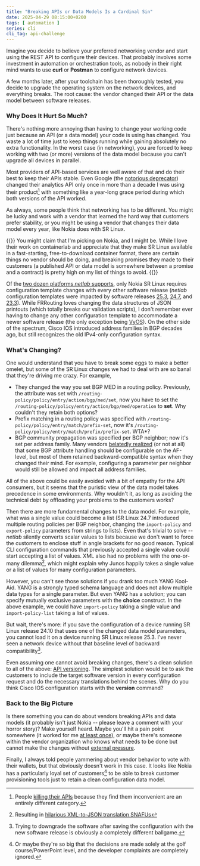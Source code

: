 ```yaml
---
title: "Breaking APIs or Data Models Is a Cardinal Sin"
date: 2025-04-29 08:15:00+0200
tags: [ automation ]
series: cli
cli_tag: api-challenge
---
```

Imagine you decide to believe your preferred networking vendor and start using the REST API to configure their devices. That probably involves some investment in automation or orchestration tools, as nobody in their right mind wants to use **curl** or **Postman** to configure network devices.

A few months later, after your toolchain has been thoroughly tested, you decide to upgrade the operating system on the network devices, and everything breaks. The root cause: the vendor changed their API or the data model between software releases.
<!--more-->
### Why Does It Hurt So Much?

There's nothing more annoying than having to change your working code just because an API (or a data model) your code is using has changed. You waste a lot of time just to keep things running while gaining absolutely no extra functionality. In the worst case (in networking), you are forced to keep working with two (or more) versions of the data model because you can't upgrade all devices in parallel.

Most providers of API-based services are well aware of that and do their best to keep their APIs stable. Even Google (the [notorious deprecator](https://killedbygoogle.com/)) changed their analytics API only once in more than a decade I was using their product[^X] with something like a year-long grace period during which both versions of the API worked.

[^X]: People [killing their APIs](https://platformonomics.com/2025/04/never-take-a-dependency-on-elon-musk-grok-api-edition) because they find them inconvenient are an entirely different category.

As always, some people think that networking has to be different. You might be lucky and work with a vendor that learned the hard way that customers prefer stability, or you might be using a vendor that changes their data model every year, like Nokia does with SR Linux.

{{<long-quote>}}
You might claim that I'm picking on Nokia, and I might be. While I love their work on containerlab and appreciate that they make SR Linux available in a fast-starting, free-to-download container format, there are certain things no vendor should be doing, and breaking promises they made to their customers (a published API or data model is somewhere between a promise and a contract) is pretty high on my list of things to avoid.
{{</long-quote>}}

Of the [two dozen platforms _netlab_ supports](https://netlab.tools/platforms/), only Nokia SR Linux requires configuration template changes with every other software release (_netlab_ configuration templates were impacted by software releases [25.3](https://github.com/ipspace/netlab/pull/2179), [24.7](https://github.com/ipspace/netlab/commit/d9265646a9e281d79814efe7018869f0e5e71d5a), and [23.3](https://github.com/ipspace/netlab/pull/803)). While FRRouting loves changing the data structures of JSON printouts (which totally breaks our validation scripts), I don't remember ever having to change any other configuration template to accommodate a newer software release (the only exception being [VyOS](https://github.com/ipspace/netlab/pull/2161)). On the other side of the spectrum, Cisco IOS introduced address families in BGP decades ago, but still recognizes the old IPv4-only configuration syntax.

### What's Changing?

One would understand that you have to break some eggs to make a better omelet, but some of the SR Linux changes we had to deal with are so banal that they're driving me crazy. For example, 

* They changed the way you set BGP MED in a routing policy. Previously, the attribute was set with `/routing-policy/policy/entry/action/bgp/med/set`, now you have to set the `/routing-policy/policy/entry/action/bgp/med/operation` to **set**. Why couldn't they retain both options?
* Prefix matching in a routing policy was specified with `/routing-policy/policy/entry/match/prefix-set`, now it's `/routing-policy/policy/entry/match/prefix/prefix-set`. WTA*?
* BGP community propagation was specified per BGP neighbor; now it's set per address family. Many vendors [belatedly realized](https://blog.ipspace.net/2024/08/bgp-session-af-parameters/) (or not at all) that some BGP attribute handling should be configurable on the AF-level, but most of them retained backward-compatible syntax when they changed their mind. For example, configuring a parameter per neighbor would still be allowed and impact all address families.

All of the above could be easily avoided with a bit of empathy for the API consumers, but it seems that the puristic view of the data model takes precedence in some environments. Why wouldn't it, as long as avoiding the technical debt by offloading your problems to the customers works?

Then there are more fundamental changes to the data model. For example, what was a single value could become a list (SR Linux 24.7 introduced multiple routing policies per BGP neighbor, changing the `import-policy` and `export-policy` parameters from strings to lists). Even that's trivial to solve -- _netlab_ silently converts scalar values to lists because we don't want to force the customers to enclose stuff in angle brackets for no good reason. Typical CLI configuration commands that previously accepted a single value could start accepting a list of values. XML also had no problems with the one-or-many dilemma[^XJ], which might explain why Junos happily takes a single value or a list of values for many configuration parameters.

[^XJ]: Resulting in [hilarious XML-to-JSON translation SNAFUs](https://blog.ipspace.net/2021/01/fixing-xml-json-challenges/)

However, you can't see those solutions if you drank too much YANG Kool-Aid. YANG is a strongly typed schema language and does not allow multiple data types for a single parameter. But even YANG has a solution; you can specify mutually exclusive parameters with the **choice** construct. In the above example, we could have `import-policy` taking a single value and `import-policy-list` taking a list of values.

But wait, there's more: if you save the configuration of a device running SR Linux release 24.10 that uses one of the changed data model parameters, you cannot load it on a device running SR Linux release 25.3. I've never seen a network device without that baseline level of backward compatibility[^DG].

[^DG]: Trying to downgrade the software after saving the configuration with the new software release is obviously a completely different ballgame.

Even assuming one cannot avoid breaking changes, there's a clean solution to all of the above: [API versioning](https://www.postman.com/api-platform/api-versioning/). The simplest solution would be to ask the customers to include the target software version in every configuration request and do the necessary translations behind the scenes. Why do you think Cisco IOS configuration starts with the **version** command?

### Back to the Big Picture

Is there something you can do about vendors breaking APIs and data models (it probably isn't just Nokia -- please leave a comment with your horror story)? Make yourself heard. Maybe you'll hit a pain point somewhere (it worked for me [at least once](https://blog.ipspace.net/2017/04/lets-drop-some-random-commands-shall-we/)), or maybe there's someone within the vendor organization who knows what needs to be done but cannot make the changes without [external pressure](https://blog.ipspace.net/2010/09/hiding-documentation-will-they-never/).

Finally, I always told people yammering about vendor behavior to vote with their wallets, but that obviously doesn't work in this case. It looks like Nokia has a particularly loyal set of customers[^PD] to be able to break customer provisioning tools just to retain a clean configuration data model.

[^PD]: Or maybe they're so big that the decisions are made solely at the golf course/PowerPoint level, and the developer complaints are completely ignored.

